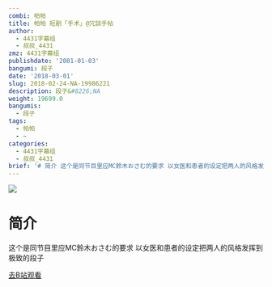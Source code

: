 ```yaml
---
combi: 帕帕
title: 帕帕 短剧「手术」@冗談手帖
author:
  - 4431字幕组
  - 叔叔_4431
zmz: 4431字幕组
publishdate: '2001-01-03'
bangumi: 段子
date: '2018-03-01'
slug: 2018-02-24-NA-19986221
description: 段子&#8226;NA
weight: 19699.0
bangumis:
  - 段子
tags:
  - 帕帕
  - ~
categories:
  - 4431字幕组
  - 叔叔_4431
brief: '# 简介 这个是同节目里应MC鈴木おさむ的要求 以女医和患者的设定把两人的风格发挥到极致的段子'
---
```

![](https://i.imgur.com/V5TEQP1.png)
# 简介  
这个是同节目里应MC鈴木おさむ的要求
以女医和患者的设定把两人的风格发挥到极致的段子  

[去B站观看](https://www.bilibili.com/video/av19986221/)
 
